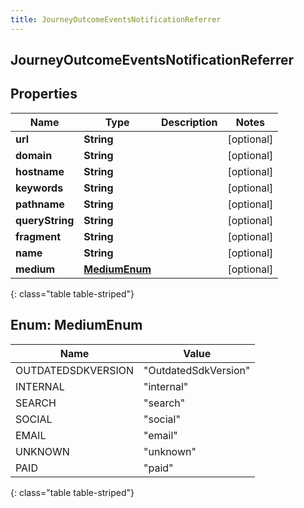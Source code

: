 ```yaml
---
title: JourneyOutcomeEventsNotificationReferrer
---
```

## JourneyOutcomeEventsNotificationReferrer


## Properties

| Name | Type | Description | Notes |
| ------------ | ------------- | ------------- | ------------- |
| **url** | <!----><!---->**String**<!----> |  |  [optional] |
| **domain** | <!----><!---->**String**<!----> |  |  [optional] |
| **hostname** | <!----><!---->**String**<!----> |  |  [optional] |
| **keywords** | <!----><!---->**String**<!----> |  |  [optional] |
| **pathname** | <!----><!---->**String**<!----> |  |  [optional] |
| **queryString** | <!----><!---->**String**<!----> |  |  [optional] |
| **fragment** | <!----><!---->**String**<!----> |  |  [optional] |
| **name** | <!----><!---->**String**<!----> |  |  [optional] |
| **medium** | [**MediumEnum**](#MediumEnum)<!----> |  |  [optional] |
{: class="table table-striped"}


<a name="MediumEnum"></a>

## Enum: MediumEnum

| Name | Value |
| ---- | ----- |
| OUTDATEDSDKVERSION | &quot;OutdatedSdkVersion&quot; |
| INTERNAL | &quot;internal&quot; |
| SEARCH | &quot;search&quot; |
| SOCIAL | &quot;social&quot; |
| EMAIL | &quot;email&quot; |
| UNKNOWN | &quot;unknown&quot; |
| PAID | &quot;paid&quot; |
{: class="table table-striped"}



